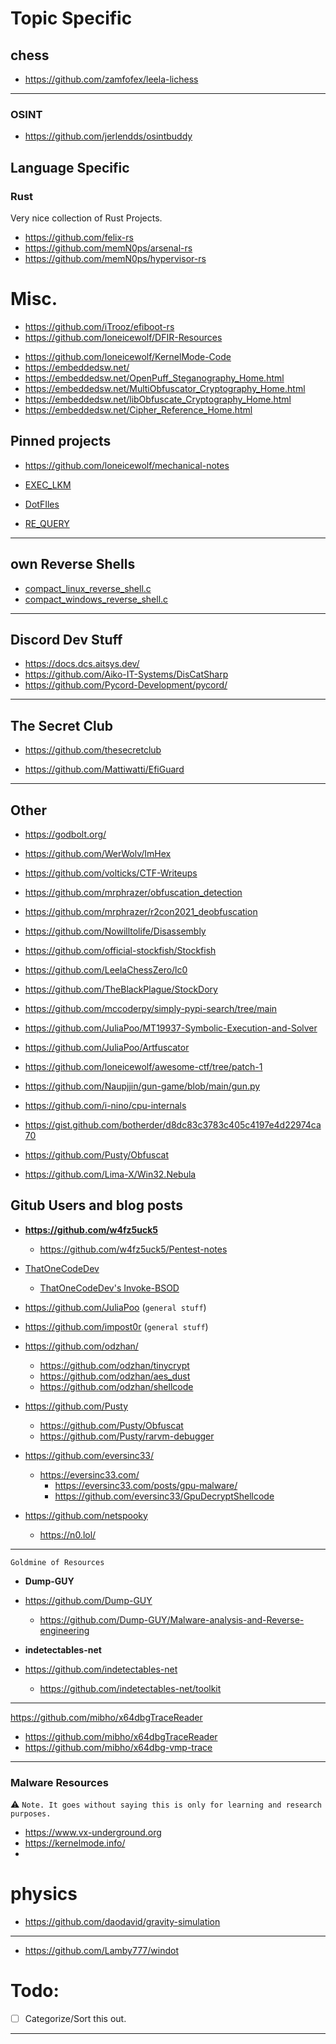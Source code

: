 # Topic Specific
## chess
- https://github.com/zamfofex/leela-lichess


***

### OSINT
- https://github.com/jerlendds/osintbuddy



## Language Specific
### Rust
Very nice collection of Rust Projects.
- https://github.com/felix-rs
- https://github.com/memN0ps/arsenal-rs
- https://github.com/memN0ps/hypervisor-rs



# Misc.
- https://github.com/iTrooz/efiboot-rs
- https://github.com/loneicewolf/DFIR-Resources
* https://github.com/loneicewolf/KernelMode-Code
* https://embeddedsw.net/
* https://embeddedsw.net/OpenPuff_Steganography_Home.html
* https://embeddedsw.net/MultiObfuscator_Cryptography_Home.html
* https://embeddedsw.net/libObfuscate_Cryptography_Home.html
* https://embeddedsw.net/Cipher_Reference_Home.html

## Pinned projects
* https://github.com/loneicewolf/mechanical-notes

* [EXEC_LKM](https://github.com/loneicewolf/EXEC_LKM)
* [DotFIles](https://github.com/loneicewolf/DotFiles)
* [RE_QUERY](https://github.com/loneicewolf/RE_QUERY)

---


## own Reverse Shells
* [compact_linux_reverse_shell.c](https://gist.github.com/loneicewolf/8232aad5722e1e7de9d92932b5a01597)
* [compact_windows_reverse_shell.c](https://gist.github.com/loneicewolf/03d71d65735d8b2d34b5c60b1232d144)


---
## Discord Dev Stuff
- https://docs.dcs.aitsys.dev/
- https://github.com/Aiko-IT-Systems/DisCatSharp
- https://github.com/Pycord-Development/pycord/

---
## The Secret Club
- https://github.com/thesecretclub
* https://github.com/Mattiwatti/EfiGuard
---
## Other
* https://godbolt.org/
* https://github.com/WerWolv/ImHex
* https://github.com/volticks/CTF-Writeups
* https://github.com/mrphrazer/obfuscation_detection
* https://github.com/mrphrazer/r2con2021_deobfuscation
* https://github.com/Nowilltolife/Disassembly

* https://github.com/official-stockfish/Stockfish
* https://github.com/LeelaChessZero/lc0
* https://github.com/TheBlackPlague/StockDory

* https://github.com/mccoderpy/simply-pypi-search/tree/main
* https://github.com/JuliaPoo/MT19937-Symbolic-Execution-and-Solver
* https://github.com/JuliaPoo/Artfuscator
* https://github.com/loneicewolf/awesome-ctf/tree/patch-1
* https://github.com/Naupjjin/gun-game/blob/main/gun.py
* https://github.com/i-nino/cpu-internals
* https://gist.github.com/botherder/d8dc83c3783c405c4197e4d22974ca70
* https://github.com/Pusty/Obfuscat
* https://github.com/Lima-X/Win32.Nebula

## Gitub Users and blog posts

- **https://github.com/w4fz5uck5**
    - https://github.com/w4fz5uck5/Pentest-notes


- [ThatOneCodeDev](https://github.com/ThatOneCodeDev)
    - [ThatOneCodeDev's Invoke-BSOD](https://github.com/ThatOneCodeDev/Invoke-BSOD)

- https://github.com/JuliaPoo (`general stuff`)
- https://github.com/impost0r (`general stuff`)


- https://github.com/odzhan/
  - https://github.com/odzhan/tinycrypt
  - https://github.com/odzhan/aes_dust
  - https://github.com/odzhan/shellcode

- https://github.com/Pusty
    - https://github.com/Pusty/Obfuscat
    - https://github.com/Pusty/rarvm-debugger

- https://github.com/eversinc33/
  - https://eversinc33.com/
      - https://eversinc33.com/posts/gpu-malware/
      - https://github.com/eversinc33/GpuDecryptShellcode

- https://github.com/netspooky
  - https://n0.lol/

***
`Goldmine of Resources`

- **Dump-GUY**
- https://github.com/Dump-GUY
  - https://github.com/Dump-GUY/Malware-analysis-and-Reverse-engineering

- **indetectables-net**
- https://github.com/indetectables-net
  - https://github.com/indetectables-net/toolkit

***
https://github.com/mibho/x64dbgTraceReader
- https://github.com/mibho/x64dbgTraceReader
- https://github.com/mibho/x64dbg-vmp-trace


***
### Malware Resources

⚠️ `Note. It goes without saying this is only for learning and research purposes.`

- https://www.vx-underground.org
- https://kernelmode.info/
- 


# physics
- https://github.com/daodavid/gravity-simulation



***
- https://github.com/Lamby777/windot



# Todo:
- [ ] Categorize/Sort this out.

***
